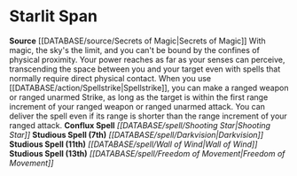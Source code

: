 ﻿---
id: '4'
name: Starlit Span
rarity: Common
source: '[[DATABASE/source/Secrets of Magic|Secrets of Magic]]'
type: Magus Hybrid Study

---
# Starlit Span

**Source** [[DATABASE/source/Secrets of Magic|Secrets of Magic]] 
With magic, the sky's the limit, and you can't be bound by the confines of physical proximity. Your power reaches as far as your senses can perceive, transcending the space between you and your target even with spells that normally require direct physical contact. 
When you use [[DATABASE/action/Spellstrike|Spellstrike]], you can make a ranged weapon or ranged unarmed Strike, as long as the target is within the first range increment of your ranged weapon or ranged unarmed attack. You can deliver the spell even if its range is shorter than the range increment of your ranged attack.
**Conflux Spell** _[[DATABASE/spell/Shooting Star|Shooting Star]]_
**Studious Spell (7th)** _[[DATABASE/spell/Darkvision|Darkvision]]_
**Studious Spell (11th)** _[[DATABASE/spell/Wall of Wind|Wall of Wind]]_
**Studious Spell (13th)** _[[DATABASE/spell/Freedom of Movement|Freedom of Movement]]_
